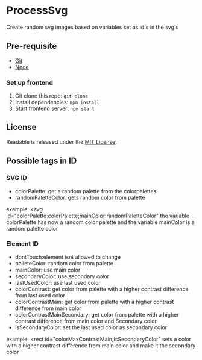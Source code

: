 # ProcessSvg
Create random svg images based on variables set as id's in the svg's

## Pre-requisite
- [Git](https://git-scm.com)
- [Node](https://nodejs.org)

### Set up frontend
1. Git clone this repo: `git clone`
1. Install dependencies: `npm install` 
1. Start frontend server: `npm start`

## License
Readable is released under the [MIT License](https://opensource.org/licenses/MIT).

## Possible tags in ID 
### SVG ID
- colorPalette: get a random palette from the colorpalettes
- randomPaletteColor: gets random color from palette

example:  <svg id="colorPalette:colorPalette;mainColor:randomPaletteColor"
the variable colorPalette has now a random color palette and the variable mainColor is a random palette color

### Element ID
- dontTouch:element isnt allowed to change
- palleteColor: random color from palette
- mainColor: use main color
- secondaryColor: use secondary color
- lastUsedColor: use last used color
- colorContrast: get color from palette with a higher contrast difference from last used color
- colorContrastMain:  get color from palette with a higher contrast difference from main color
- colorContrastMainSecondary: get color from palette with a higher contrast difference from main color and Secondary 
color
- isSecondaryColor:  set the last used color as secondary color

example: <rect id="colorMaxContrastMain;isSecondaryColor" 
sets a color with a higher contrast difference from main color and make it the secondary color